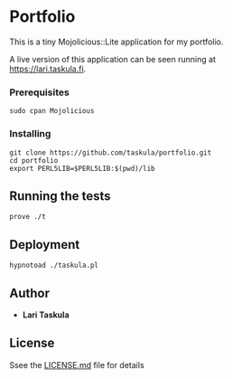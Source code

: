 # Portfolio

This is a tiny Mojolicious::Lite application for my portfolio.

A live version of this application can be seen running at https://lari.taskula.fi.

### Prerequisites

```
sudo cpan Mojolicious
```

### Installing

```
git clone https://github.com/taskula/portfolio.git
cd portfolio
export PERL5LIB=$PERL5LIB:$(pwd)/lib
```

## Running the tests

```
prove ./t
```

## Deployment

```
hypnotoad ./taskula.pl
```

## Author

* **Lari Taskula**

## License

Ssee the [LICENSE.md](LICENSE.md) file for details
